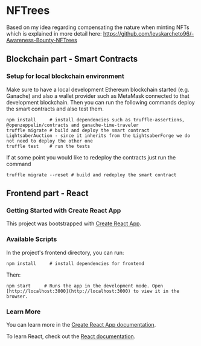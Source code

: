 # NFTrees
Based on my idea regarding compensating the nature when minting NFTs which is explained in more detail here: https://github.com/levskarcheto96/-Awareness-Bounty-NFTrees

## Blockchain part - Smart Contracts

### Setup for local blockchain environment

Make sure to have a local development Ethereum blockchain started (e.g. Ganache) and also a wallet provider such as MetaMask connected to that development blockchain. 
Then you can run the following commands deploy the smart contracts and also test them.

```PS
npm install     # install dependencies such as truffle-assertions, @openzeppelin/contracts and ganache-time-traveler
truffle migrate # build and deploy the smart contract LightsaberAuction - since it inherits from the LightsaberForge we do not need to deploy the other one
truffle test    # run the tests
```

If at some point you would like to redeploy the contracts just run the command

```PS
truffle migrate --reset # build and redeploy the smart contract
```

## Frontend part - React

### Getting Started with Create React App

This project was bootstrapped with [Create React App](https://github.com/facebook/create-react-app).

### Available Scripts

In the project's frontend directory, you can run:

```PS
npm install     # install dependencies for frontend
```
Then: 

```PS
npm start     # Runs the app in the development mode. Open [http://localhost:3000](http://localhost:3000) to view it in the browser.
```

### Learn More

You can learn more in the [Create React App documentation](https://facebook.github.io/create-react-app/docs/getting-started).

To learn React, check out the [React documentation](https://reactjs.org/).
